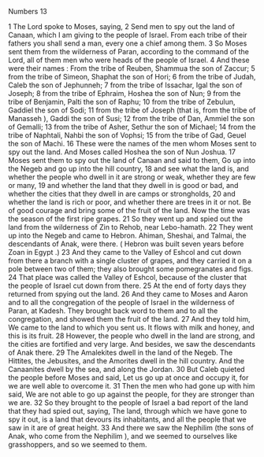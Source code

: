 Numbers 13

1	The Lord spoke to Moses, saying,
2	Send men to spy out the land of Canaan, which I am giving to the people of Israel. From each tribe of their fathers you shall send a man, every one a chief among them.
3	So Moses sent them from the wilderness of Paran, according to the command of the Lord, all of them men who were heads of the people of Israel.
4	And these were their names : From the tribe of Reuben, Shammua the son of Zaccur;
5	from the tribe of Simeon, Shaphat the son of Hori;
6	from the tribe of Judah, Caleb the son of Jephunneh;
7	from the tribe of Issachar, Igal the son of Joseph;
8	from the tribe of Ephraim, Hoshea the son of Nun;
9	from the tribe of Benjamin, Palti the son of Raphu;
10	from the tribe of Zebulun, Gaddiel the son of Sodi;
11	from the tribe of Joseph (that is, from the tribe of Manasseh ), Gaddi the son of Susi;
12	from the tribe of Dan, Ammiel the son of Gemalli;
13	from the tribe of Asher, Sethur the son of Michael;
14	from the tribe of Naphtali, Nahbi the son of Vophsi;
15	from the tribe of Gad, Geuel the son of Machi.
16	These were the names of the men whom Moses sent to spy out the land. And Moses called Hoshea the son of Nun Joshua.
17	Moses sent them to spy out the land of Canaan and said to them, Go up into the Negeb and go up into the hill country,
18	and see what the land is, and whether the people who dwell in it are strong or weak, whether they are few or many,
19	and whether the land that they dwell in is good or bad, and whether the cities that they dwell in are camps or strongholds,
20	and whether the land is rich or poor, and whether there are trees in it or not. Be of good courage and bring some of the fruit of the land. Now the time was the season of the first ripe grapes.
21	So they went up and spied out the land from the wilderness of Zin to Rehob, near Lebo-hamath.
22	They went up into the Negeb and came to Hebron. Ahiman, Sheshai, and Talmai, the descendants of Anak, were there. ( Hebron was built seven years before Zoan in Egypt .)
23	And they came to the Valley of Eshcol and cut down from there a branch with a single cluster of grapes, and they carried it on a pole between two of them; they also brought some pomegranates and figs.
24	That place was called the Valley of Eshcol, because of the cluster that the people of Israel cut down from there.
25	At the end of forty days they returned from spying out the land.
26	And they came to Moses and Aaron and to all the congregation of the people of Israel in the wilderness of Paran, at Kadesh. They brought back word to them and to all the congregation, and showed them the fruit of the land.
27	And they told him, We came to the land to which you sent us. It flows with milk and honey, and this is its fruit.
28	However, the people who dwell in the land are strong, and the cities are fortified and very large. And besides, we saw the descendants of Anak there.
29	The Amalekites dwell in the land of the Negeb. The Hittites, the Jebusites, and the Amorites dwell in the hill country. And the Canaanites dwell by the sea, and along the Jordan.
30	But Caleb quieted the people before Moses and said, Let us go up at once and occupy it, for we are well able to overcome it.
31	Then the men who had gone up with him said, We are not able to go up against the people, for they are stronger than we are.
32	So they brought to the people of Israel a bad report of the land that they had spied out, saying, The land, through which we have gone to spy it out, is a land that devours its inhabitants, and all the people that we saw in it are of great height.
33	And there we saw the Nephilim (the sons of Anak, who come from the Nephilim ), and we seemed to ourselves like grasshoppers, and so we seemed to them.

